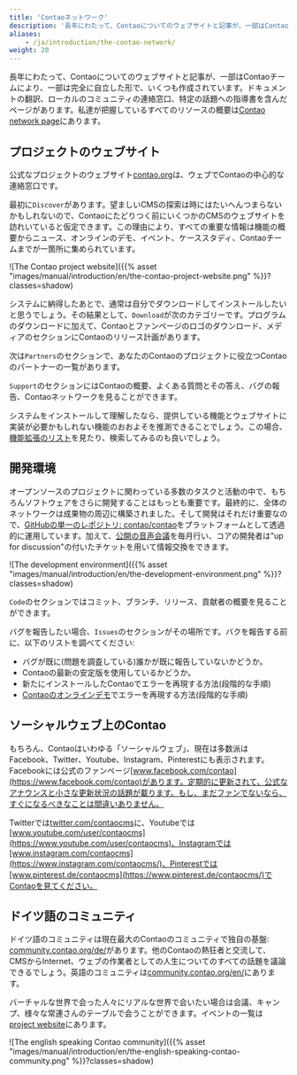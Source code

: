 ```yaml
---
title: 'Contaoネットワーク'
description: '長年にわたって、Contaoについてのウェブサイトと記事が、一部はContaoチームにより、一部は完全に自立した形で、いくつも作成されています。'
aliases:
    - /ja/introduction/the-contao-network/
weight: 20
---
```


長年にわたって、Contaoについてのウェブサイトと記事が、一部はContaoチームにより、一部は完全に自立した形で、いくつも作成されています。ドキュメントの翻訳、ローカルのコミュニティの連絡窓口、特定の話題への指導書を含んだページがあります。私達が把握しているすべてのリソースの概要は[Contao network page](https://contao.org/en/network.html)にあります。

## プロジェクトのウェブサイト

公式なプロジェクトのウェブサイト[contao.org](https://contao.org/en/)は、ウェブでContaoの中心的な連絡窓口です。

最初に`Discover`があります。望ましいCMSの探索は時にはたいへんつまらないかもしれないので、Contaoにたどりつく前にいくつかのCMSのウェブサイトを訪れいていると仮定できます。この理由により、すべての重要な情報は機能の概要からニュース、オンラインのデモ、イベント、ケーススタディ、Contaoチームまでが一箇所に集められています。

![The Contao project website]({{% asset "images/manual/introduction/en/the-contao-project-website.png" %}}?classes=shadow)

システムに納得したあとで、通常は自分でダウンロードしてインストールしたいと思うでしょう。その結果として、`Download`が次のカテゴリーです。プログラムのダウンロードに加えて、Contaoとファンページのロゴのダウンロード、メディアのセクションにContaoのリリース計画があります。

次は`Partners`のセクションで、あなたのContaoのプロジェクトに役立つContaoのパートナーの一覧があります。

`Support`のセクションにはContaoの概要、よくある質問とその答え、バグの報告、Contaoネットワークを見ることができます。

システムをインストールして理解したなら、提供している機能とウェブサイトに実装が必要かもしれない機能のおおよそを推測できることでしょう。この場合、[機能拡張のリスト](https://extensions.contao.org/)を見たり、検索してみるのも良いでしょう。

## 開発環境

オープンソースのプロジェクトに関わっている多数のタスクと活動の中で、もちろんソフトウェアをさらに開発することはもっとも重要です。最終的に、全体のネットワークは成果物の周辺に構築されました。そして開発はそれだけ重要なので、[GitHubの単一のレポジトリ: contao/contao](https://github.com/contao/contao/)をプラットフォームとして透過的に運用しています。加えて、[公開の音声会議](https://contao.org/en/mumble-calls.html)を毎月行い、コアの開発者は"up for discussion"の付いたチケットを用いて情報交換をできます。

![The development environment]({{% asset "images/manual/introduction/en/the-development-environment.png" %}}?classes=shadow)

`Code`のセクションではコミット、ブランチ、リリース、貢献者の概要を見ることができます。

バグを報告したい場合、`Issues`のセクションがその場所です。バクを報告する前に、以下のリストを調べてください:

- バグが既に(問題を調査している)誰かが既に報告していないかどうか。
- Contaoの最新の安定版を使用しているかどうか。
- 新たにインストールしたContaoでエラーを再現する方法(段階的な手順)
- [Contaoのオンラインデモ](https://demo.contao.org/contao/login)でエラーを再現する方法(段階的な手順)

## ソーシャルウェブ上のContao

もちろん、Contaoはいわゆる「ソーシャルウェブ」、現在は多数派はFacebook、Twitter、Youtube、Instagram、Pinterestにも表示されます。Facebookには公式のファンページ[www.facebook.com/contao](https://www.facebook.com/contao)があります。定期的に更新されて、公式なアナウンスと小さな更新状況の話題が載ります。もし、まだファンでないなら、すぐになるべきなことは間違いありません。

Twitterでは[twitter.com/contaocms](https://twitter.com/contaocms)に、Youtubeでは[www.youtube.com/user/contaocms](https://www.youtube.com/user/contaocms)、Instagramでは[www.instagram.com/contaocms](https://www.instagram.com/contaocms/)、Pinterestでは[www.pinterest.de/contaocms](https://www.pinterest.de/contaocms/)でContaoを見てください。

## ドイツ語のコミュニティ

ドイツ語のコミュニティは現在最大のContaoのコミュニティで独自の基盤: [community.contao.org/de/](https://community.contao.org/de/)があります。他のContaoの熱狂者と交流して、CMSからInternet、ウェブの作業者としての人生についてのすべての話題を議論できるでしょう。英語のコミュニティは[community.contao.org/en/](https://community.contao.org/en/)にあります。

バーチャルな世界で会った人々にリアルな世界で会いたい場合は会議、キャンプ、様々な常連さんのテーブルで会うことができます。イベントの一覧は[project website](https://contao.org/en/events.html)にあります。

![The english speaking Contao community]({{% asset "images/manual/introduction/en/the-english-speaking-contao-community.png" %}}?classes=shadow)
